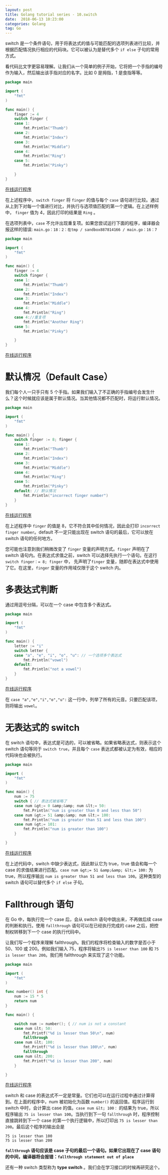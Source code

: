 ```yaml
---
layout: post
title: Golang tutorial series - 10.switch
date:  2018-06-13 10:23:00
categories: Golang
tag: Go
---
```


switch 是一个条件语句，用于将表达式的值与可能匹配的选项列表进行比较，并根据匹配情况执行相应的代码块。它可以被认为是替代多个 `if else` 子句的常用方式。

看代码比文字更容易理解。让我们从一个简单的例子开始，它将把一个手指的编号作为输入，然后输出该手指对应的名字。比如 0 是拇指，1 是食指等等。

```go
package main

import (
    "fmt"
)

func main() {
    finger := 4
    switch finger {
    case 1:
        fmt.Println("Thumb")
    case 2:
        fmt.Println("Index")
    case 3:
        fmt.Println("Middle")
    case 4:
        fmt.Println("Ring")
    case 5:
        fmt.Println("Pinky")

    }
}
```
[在线运行程序](https://play.golang.org/p/q4kjm2kpVe)

在上述程序中，`switch finger` 将 `finger` 的值与每个 `case` 语句进行比较。通过从上到下对每一个值进行对比，并执行与选项值匹配的第一个逻辑。在上述样例中， `finger` 值为 4，因此打印的结果是 `Ring` 。

在选项列表中，`case` 不允许出现重复项。如果您尝试运行下面的程序，编译器会报这样的错误: `main.go：18：2：在tmp / sandbox887814166 / main.go：16：7`

```go
package main

import (
    "fmt"
)

func main() {
    finger := 4
    switch finger {
    case 1:
        fmt.Println("Thumb")
    case 2:
        fmt.Println("Index")
    case 3:
        fmt.Println("Middle")
    case 4:
        fmt.Println("Ring")
    case 4://重复项
        fmt.Println("Another Ring")
    case 5:
        fmt.Println("Pinky")

    }
}
```
[在线运行程序](https://play.golang.org/p/SfXdChWdoN)

# 默认情况（Default Case）

我们每个人一只手只有 5 个手指。如果我们输入了不正确的手指编号会发生什么？这个时候就应该是属于默认情况。当其他情况都不匹配时，将运行默认情况。

```go
package main

import (
    "fmt"
)

func main() {
    switch finger := 8; finger {
    case 1:
        fmt.Println("Thumb")
    case 2:
        fmt.Println("Index")
    case 3:
        fmt.Println("Middle")
    case 4:
        fmt.Println("Ring")
    case 5:
        fmt.Println("Pinky")
    default: // 默认情况
        fmt.Println("incorrect finger number")
    }
}
```
[在线运行程序](https://play.golang.org/p/Fq7U7SkHe1)  

在上述程序中 `finger` 的值是 8，它不符合其中任何情况，因此会打印 `incorrect finger number`。default 不一定只能出现在 switch 语句的最后，它可以放在 switch 语句的任何地方。

您可能也注意到我们稍微改变了 `finger` 变量的声明方式。`finger` 声明在了 switch 语句内。在表达式求值之前，switch 可以选择先执行一个语句。在这行 `switch finger：= 8; finger` 中， 先声明了`finger` 变量，随即在表达式中使用了它。在这里，`finger` 变量的作用域仅限于这个 switch 内。

# 多表达式判断

通过用逗号分隔，可以在一个 case 中包含多个表达式。

```go
package main

import (
    "fmt"
)

func main() {
    letter := "i"
    switch letter {
    case "a", "e", "i", "o", "u": // 一个选项多个表达式
        fmt.Println("vowel")
    default:
        fmt.Println("not a vowel")
    }
}
```

[在线运行程序](https://play.golang.org/p/Zs9Ek5SInh)  

在 `case "a","e","i","o","u":` 这一行中，列举了所有的元音。只要匹配该项，则将输出 `vowel`。

# 无表达式的 switch

在 switch 语句中，表达式是可选的，可以被省略。如果省略表达式，则表示这个 switch 语句等同于 `switch true`，并且每个 `case` 表达式都被认定为有效，相应的代码块也会被执行。

```go
package main

import (
    "fmt"
)

func main() {
    num := 75
    switch { // 表达式被省略了
    case num &gt;= 0 &amp;&amp; num &lt;= 50:
        fmt.Println("num is greater than 0 and less than 50")
    case num &gt;= 51 &amp;&amp; num &lt;= 100:
        fmt.Println("num is greater than 51 and less than 100")
    case num &gt;= 101:
        fmt.Println("num is greater than 100")
    }

}
```
 
[在线运行程序](https://play.golang.org/p/mMJ8EryKbN)  

在上述代码中，switch 中缺少表达式，因此默认它为 true，true 值会和每一个 case 的求值结果进行匹配。`case num &gt;= 51 &amp;&amp; &lt;= 100:` 为 true，所以程序输出 `num is greater than 51 and less than 100`。这种类型的 switch 语句可以替代多个 `if else` 子句。


# Fallthrough 语句

在 Go 中，每执行完一个 case 后，会从 switch 语句中跳出来，不再做后续 case 的判断和执行。使用 `fallthrough` 语句可以在已经执行完成的 case 之后，把控制权转移到下一个 case 的执行代码中。

让我们写一个程序来理解 fallthrough。我们的程序将检查输入的数字是否小于 50、100 或 200。例如我们输入 75，程序将输出`75 is lesser than 100` 和 `75 is lesser than 200`。我们用 fallthrough 来实现了这个功能。

```go
package main

import (
    "fmt"
)

func number() int {
    num := 15 * 5 
    return num
}

func main() {

    switch num := number(); { // num is not a constant
    case num &lt; 50:
        fmt.Printf("%d is lesser than 50\n", num)
        fallthrough
    case num &lt; 100:
        fmt.Printf("%d is lesser than 100\n", num)
        fallthrough
    case num &lt; 200:
        fmt.Printf("%d is lesser than 200", num)
    }

}
```
[在线运行程序](https://play.golang.org/p/svGJAiswQj)

switch 和 case 的表达式不一定是常量。它们也可以在运行过程中通过计算得到。在上面的程序中，num 被初始化为函数 `number()` 的返回值。程序运行到 switch 中时，会计算出 case 的值。`case num &lt; 100：` 的结果为 true，所以程序输出 `75 is lesser than 100`。当执行到下一句 `fallthrough` 时，程序控制直接跳转到下一个 case 的第一个执行逻辑中，所以打印出 `75 is lesser than 200`。最后这个程序的输出会是

```
75 is lesser than 100  
75 is lesser than 200 
```

**`fallthrough` 语句应该是 case 子句的最后一个语句。如果它出现在了 case 语句的中间，编译器将会报错：`fallthrough statement out of place`**

还有一种 switch 类型称为 **type switch** 。我们会在学习接口的时候再研究这个。